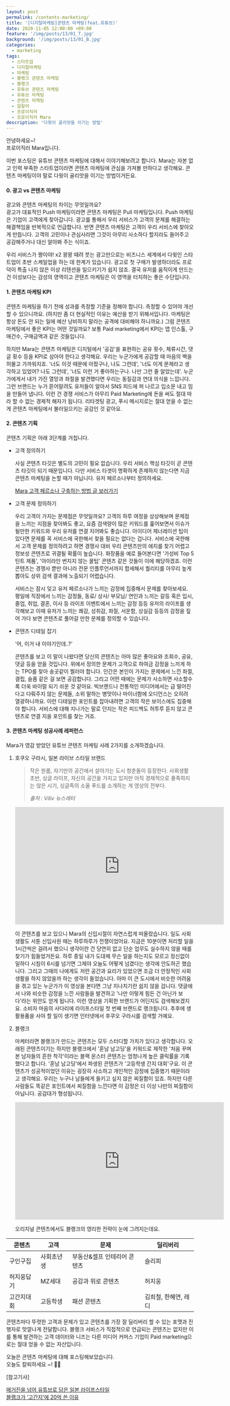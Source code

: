 ```yaml
---
layout: post
permalink: /contents-marketing/
title: '[디지털마케팅]콘텐츠 마케팅(feat.유튜브)'
date: 2020-11-05 12:00:00 +09:00
feature: '/img/posts/13/01_T.jpg'
background: '/img/posts/13/01_B.jpg'
categories:
  - marketing
tags:
  - 스타트업
  - 디지털마케팅
  - 마케팅
  - 블랭크 콘텐츠 마케팅 
  - 블랭크 
  - 유튜브 콘텐츠 마케팅 
  - 유튜브 마케팅
  - 콘텐츠 마케팅
  - 일잘러
  - 프로이직러
  - 프로이직러 Mara
description: '다윗이 골리앗을 이기는 방법'
---
```


안녕하세요~!<br>
프로이직러 Mara입니다.

이번 포스팅은 유튜브 콘텐츠 마케팅에 대해서 이야기해보려고 합니다. Mara는 자본 없고 인력 부족한 스타트업이라면 콘텐츠 마케팅에 관심을 가져볼 만하다고 생각해요. 콘텐츠 마케팅이야 말로 다윗이 골리앗을 이기는 방법이거든요. 

#### 0. 광고 vs 콘텐츠 마케팅 

광고와 콘텐츠 마케팅의 차이는 무엇일까요? <br>
광고가 대표적인 Push 마케팅이라면 콘텐츠 마케팅은 Pull 마케팅입니다. Push 마케팅은 기업이 고객에게 찾아갑니다. 광고를 통해서 우리 서비스가 고객의 문제를 해결하는 해결책임을 반복적으로 언급합니다. 반면 콘텐츠 마케팅은 고객이 우리 서비스에 찾아오게 만듭니다. 고객의 고민이나 관심사라면 그것이 아무리 사소하다 할지라도 들어주고 공감해주거나 대신 알아봐 주는 식이죠. 

우리 서비스가 짱이야! x2 꽝꽝 때려 붓는 광고만으로는 비즈니스 세계에서 다윗인 스타트업이 초반 스케일업을 하는 데 한계가 있습니다. 광고로 첫 구매가 발생하더라도 프로덕이 특출 나지 않은 이상 리텐션을 일으키기가 쉽지 않죠. 결국 유저를 움직이게 만드는 건 이성보다는 감성의 영역이고 콘텐츠 마케팅은 이 영역을 터치하는 좋은 수단입니다. 

#### 1. 콘텐츠 마케팅 KPI

콘텐츠 마케팅을 하기 전에 성과를 측정할 기준을 정해야 합니다. 측정할 수 있어야 개선할 수 있으니까요. (하지만 좀 더 현실적인 이유는 예산을 받기 위해서입니다. 마케팅은 항상 돈도 안 되는 일에 예산 낭비하지 말라는 공격에 대비해야 하니까요.) 그럼 콘텐츠 마케팅에서 좋은 KPI는 어떤 것일까요? 보통 Paid marketing에서 KPI는 앱 인스톨, 구매건수, 구매금액과 같은 것들입니다. 

하지만 Mara는 콘텐츠 마케팅은 디지털에서 '공감'을 표현하는 공유 횟수, 체류시간, 댓글 횟수 등을 KPI로 삼아야 한다고 생각해요. 우리는 누군가에게 공감할 때 마음의 벽을 허물고 가까워지죠. '너도 이것 때문에 아팠구나, 나도 그런데', '너도 이게 문제라고 생각하고 있었어? 나도 그런데', '너도 이런 거 좋아하는구나. 나만 그런 줄 알았는데'. 누군가에게서 내가 가진 열망과 좌절을 발견했다면 우리는 동질감과 연대 의식을 느낍니다. 그런 브랜드는 누가 뜯어말려도 유저들이 알아서 SNS 피드에 퍼 나르고 입소문 내고 밈을 만들어 냅니다. 이런 건 경쟁 서비스가 아무리 Paid Marketing에 돈을 써도 절대 따라 할 수 없는 경제적 해자가 됩니다. 리타겟팅 광고, 푸시 메시지로는 절대 얻을 수 없는 게 콘텐츠 마케팅에서 불러일으키는 공감인 것 같아요.

#### 2. 콘텐츠 기획 

콘텐츠 기획은 아래 3단계를 거칩니다. 

- 고객 정의하기

  사실 콘텐츠 타깃은 별도의 고민이 필요 없습니다. 우리 서비스 핵심 타깃이 곧 콘텐츠 타깃이 되기 때문입니다. 다만 서비스 타겟이 명확하게 존재하지 않는다면 지금 콘텐츠 마케팅을 논할 때가 아닙니다. 유저 페르소나부터 정의하세요. 

  [Mara 고객 페르소나 구축하는 방법 글 보러가기]( https://mara.kim/marketing-persona-buildup/) 

- 고객 문제 정의하기

  우리 고객이 가지는 문제점은 무엇일까요? 고객의 하루 여정을 상상해보며 문제점을 느끼는 지점을 찾아봐도 좋고, 요즘 검색량이 많은 키워드를 훑어보면서 이슈가 될만한 키워드와 우리 유저를 연결 지어봐도 좋습니다. 아이디어 제너레이션 팁이 있다면 문제를 꼭 서비스에 국한해서 찾을 필요는 없다는 겁니다. 서비스에 국한해서 고객 문제를 정의하려고 하면 경쟁사 대비 우리 콘텐츠만의 에지를 찾기 어렵고 정보성 콘텐츠로 귀결될 확률이 높습니다. 화장품을 예로 들어본다면 '가성비 Top 5 틴트 제품', '아이라인 번지지 않는 꿀팁' 콘텐츠 같은 것들이 이에 해당하겠죠. 이런 콘텐츠는 경쟁사 뿐만 아니라 전문 인플루언서까지 합세해서 퀄리티를 아무리 높게 뽑아도 상위 검색 결과에 노출되기 어렵습니다. 

  서비스는 잠시 잊고 유저 페르소나가 느끼는 감정에 집중해서 문제를 찾아보세요. 평일에 직장에서 느끼는 감정들, 동료/ 상사/ 부모님/ 연인과 느끼는 갈등 혹은 입시, 졸업, 취업, 결혼, 이사 등 라이프 이벤트에서 느끼는 감정 등등 유저의 라이프를 생각해보고 이때 유저가 느끼는 쾌감, 성취감, 좌절, 서운함, 상실감 등등의 감정을 짚어 가다 보면 콘텐츠로 풀어갈 만한 문제를 정의할 수 있습니다. 

- 콘텐츠 디테일 잡기 

  '어, 이거 내 이야기인데..?'

  콘텐츠를 보고 이 말이 나왔다면 당신의 콘텐츠는 아마 많은 좋아요와 조회수, 공유, 댓글 등을 얻을 것입니다. 위에서 정의한 문제가 고객으로 하여금 감정을 느끼게 하는 TPO를 찾아 송곳같이 찔러야 합니다. 인간은 본인이 가지는 문제에서 느낀 좌절, 결핍, 슬픔 같은 걸 보면 공감합니다. 그리고 어떤 때에는 문제가 사소하면 사소할수록 더욱 바이럴 되기 쉬운 것 같아요. 빅브랜드나 전통적인 미디어에서는 급 떨어진다고 다뤄주지 않는 문제들, 소위 말하는 병맛이나 마이너함에 오디언스는 오히려 열광하니까요. 이런 디테일한 포인트를 잡아내려면 고객의 작은 보이스에도 집중해야 합니다. 서비스에 대해 지나가는 말로 던지는 작은 피드백도 허투루 듣지 않고 콘텐츠로 연결 지을 포인트를 찾는 거죠. 

#### 3. 콘텐츠 마케팅 성공사례 레퍼런스 

Mara가 영감 받았던 유튜브 콘텐츠 마케팅 사례 2가지를 소개하겠습니다. 

1. 호쿠오 구라시, 일본 라이브 스타일 브랜드

   > 작은 원룸, 자기만의 공간에서 살아가는 도시 청춘들이 등장한다. 사회생활 초반, 싱글 라이프, 자신의 공간을 가지고 있지만 아직 경제적으로 풍족하지는 않은 시기, 싱글족의 소울 푸드를 소개하는 게 영상의 전부다.
   >
   > *출처 : Viliv 뉴스레터*

   

   <iframe width="560" height="315" src="https://www.youtube.com/embed/mJeRHRoOuI8" frameborder="0" allow="accelerometer; autoplay; clipboard-write; encrypted-media; gyroscope; picture-in-picture" allowfullscreen></iframe>

   이 콘텐츠를 보고 있으니 Mara의 신입시절이 자연스럽게 떠올랐습니다. 일도 사회생활도 서툰 신입사원 때는 하루하루가 전쟁이었어요. 지금은 10분이면 처리할 일을 1시간씩은 걸려서 했으니 생각이란 건 당연히 없고 단순 업무도 실수하지 않을 때를 찾기가 힘들었거든요. 하루 종일 내가 도대체 무슨 일을 하는지도 모르고 정신없이 일하다 시침이 6시를 넘기면 그제야 오늘도 어떻게 넘겼다는 생각에 안도하곤 했습니다. 그리고 그때의 나에게도 저런 공간과 요리가 있었으면 조금 더 안정적인 사회생활을 하지 않았을까 하는 생각이 들었습니다. 아마 이 큰 도시에서 비슷한 어려움을 겪고 있는 누군가가 이 영상을 본다면 그냥 지나치기란 쉽지 않을 겁니다. 댓글에서 나와 비슷한 감정을 느낀 사람들을 발견하고 '나만 이렇게 힘든 건 아닌가 보다'라는 위안도 얻게 됩니다. 이런 영상을 기획한 브랜드가 어딘지도 검색해보겠지요. 소비자 마음의 사다리에 라이프스타일 첫 번째 브랜드로 랭크됩니다. 추후에 생활용품을 사야 할 일이 생기면 인터넷에서 후쿠오 구라시를 검색할 거예요. 

2. 블랭크

   마케터라면 블랭크가 만드는 콘텐츠는  모두 스터디할 가치가 있다고 생각합니다. 오래된 콘텐츠이기는 하지만 블랭크에서 '훈남 남고딩'을 키워드로 제작한 '처음 꾸며본 남자들의 흔한 착각'이라는 블랙 몬스터 콘텐츠는 엄청나게 높은 클릭률을 기록했다고 합니다. '훈남 남고딩'에서 파생된 콘텐츠가 '고등학생 간지 대회'구요. 이 콘텐츠가 성공적이었던 이유는 굉장히 사소하고 개인적인 감정에 집중했기 때문이라고 생각해요. 우리는 누구나 남들에게 들키고 싶지 않은 찌질함이 있죠. 하지만 다른 사람들도 똑같은 포인트에서 찌질함을 느낀다면 이 감정은 더 이상 나만의 찌질함이 아닙니다. 공감대가 형성됩니다.

   <iframe width="560" height="315" src="https://www.youtube.com/embed/e0Sl6D0NR2U" frameborder="0" allow="accelerometer; autoplay; clipboard-write; encrypted-media; gyroscope; picture-in-picture" allowfullscreen></iframe>

   오리지널 콘텐츠에서도 블랭크의 영리한 전략이 눈에 그려지는데요.

| 콘텐츠     | 고객       | 문제                        | 딜리버리             |
| ---------- | ---------- | --------------------------- | -------------------- |
| 구인구집   | 사회초년생 | 부동산&셀프 인테리어 콘텐츠 | 슬리피               |
| 허지웅답기 | MZ세대     | 공감과 위로 콘텐츠          | 허지웅               |
| 고간지대회 | 고등학생   | 패션 콘텐츠                 | 김희철, 한혜연, 레디 |

콘텐츠마다 뚜렷한 고객과 문제가 있고 콘텐츠를 가장 잘 딜리버리 할 수 있는 포맷과 진행자로 맛깔나게 전달합니다. 블랭크 서비스가 직접적으로 언급되는 콘텐츠는 없지만 이를 통해 발견하는 고객 데이터와 니즈는 다른 미디어 커머스 기업이 Paid marketing으로는 절대 얻을 수 없는 자산입니다.

오늘은 콘텐츠 마케팅에 대해 포스팅해보았습니다. <br>오늘도 칼퇴하세요 ~!  🙋‍♀️

[참고기사]

[매거진을 넘어 유튜브로 담은 일본 라이프스타일](https://villiv.co.kr/feature/7330)   <br>[블랭크가 ‘고간지’에 20억 쓴 이유](https://jmagazine.joins.com/economist/view/331212)  <br>